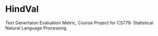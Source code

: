 # HindVal
Text Genertaion Evaluation Metric, Course Project for CS779: Statistical Natural Language Processing
